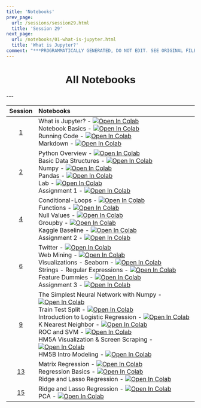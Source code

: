 ```yaml
---
title: 'Notebooks'
prev_page:
  url: /sessions/session29.html
  title: 'Session 29'
next_page:
  url: /notebooks/01-what-is-jupyter.html
  title: 'What is Jupyter?'
comment: "***PROGRAMMATICALLY GENERATED, DO NOT EDIT. SEE ORIGINAL FILES IN /content***"
---
```

<h1  style="font-family:  Verdana,  Geneva,  sans-serif;  text-align:center;">All  Notebooks</h1> 
--- 

|  Session  |  Notebooks  |
|  :---:  |  :-----  |
|  [1](https://rpi-data.github.io/course-intro-ml-app/sessions/session1)  |  What  is  Jupyter?  -  [![Open  In  Colab](https://colab.research.google.com/assets/colab-badge.svg)](https://colab.research.google.com/github/rpi-techfundamentals/spring2019-materials/blob/master/01-overview/01-notebook-basics/01-what-is-jupyter.ipynb#scrollTo=mdFTkIqGwgOJ)<br>Notebook  Basics  -  [![Open  In  Colab](https://colab.research.google.com/assets/colab-badge.svg)](https://colab.research.google.com/github/rpi-techfundamentals/spring2019-materials/blob/master/01-overview/01-notebook-basics/02-notebook-basics.ipynb)<br>Running  Code  -  [![Open  In  Colab](https://colab.research.google.com/assets/colab-badge.svg)](https://colab.research.google.com/github/rpi-techfundamentals/spring2019-materials/blob/master/01-overview/01-notebook-basics/03-running-code.ipynb)<br>Markdown  -  [![Open  In  Colab](https://colab.research.google.com/assets/colab-badge.svg)](https://colab.research.google.com/github/rpi-techfundamentals/spring2019-materials/blob/master/01-overview/01-notebook-basics/04-markdown.ipynb)  |
|  [2](https://rpi-data.github.io/course-intro-ml-app/sessions/session2)  |  Python  Overview  -  [![Open  In  Colab](https://colab.research.google.com/assets/colab-badge.svg)](https://colab.research.google.com/github/rpi-techfundamentals/spring2019-materials/blob/master/02-intro-python/01-intro-python-overview.ipynb)<br>Basic  Data  Structures  -  [![Open  In  Colab](https://colab.research.google.com/assets/colab-badge.svg)](https://colab.research.google.com/github/rpi-techfundamentals/spring2019-materials/blob/master/02-intro-python/02-intro-python-datastructures.ipynbhttps://colab.research.google.com/github/rpi-techfundamentals/spring2019-materials/blob/master/02-intro-python/03-intro-python-numpy.ipynb)<br>Numpy  -  [![Open  In  Colab](https://colab.research.google.com/assets/colab-badge.svg)](https://colab.research.google.com/github/rpi-techfundamentals/spring2019-materials/blob/master/02-intro-python/04-intro-python-pandas.ipynb)<br>Pandas  -  [![Open  In  Colab](https://colab.research.google.com/assets/colab-badge.svg)](https://colab.research.google.com/github/rpi-techfundamentals/spring2019-materials/blob/master/02-intro-python/04-intro-python-pandas.ipynb)<br>Lab  -  [![Open  In  Colab](https://colab.research.google.com/assets/colab-badge.svg)](https://colab.research.google.com/github/rpi-techfundamentals/spring2019-materials/blob/master/02-intro-python/lab/lab.ipynb)<br>Assignment  1  -  [![Open  In  Colab](https://colab.research.google.com/assets/colab-badge.svg)](https://colab.research.google.com/github/rpi-techfundamentals/spring2019-materials/blob/master/02-intro-python/hm-01/hm01.ipynb)  |
|  [4](https://rpi-data.github.io/course-intro-ml-app/sessions/session4)  |  Conditional-Loops  -  [![Open  In  Colab](https://colab.research.google.com/assets/colab-badge.svg)](https://colab.research.google.com/github/rpi-techfundamentals/spring2019-materials/blob/master/03-python/01-intro-python-conditionals-loops.ipynb)<br>Functions  -  [![Open  In  Colab](https://colab.research.google.com/assets/colab-badge.svg)](https://colab.research.google.com/github/rpi-techfundamentals/spring2019-materials/blob/master/03-python/02-intro-python-functions.ipynb)<br>Null  Values  -  [![Open  In  Colab](https://colab.research.google.com/assets/colab-badge.svg)](https://colab.research.google.com/github/rpi-techfundamentals/spring2019-materials/blob/master/03-python/03-intro-python-null-values.ipynb)<br>Groupby  -  [![Open  In  Colab](https://colab.research.google.com/assets/colab-badge.svg)](https://colab.research.google.com/github/rpi-techfundamentals/spring2019-materials/blob/master/03-python/04-intro-python-groupby.ipynb)<br>Kaggle  Baseline  -  [![Open  In  Colab](https://colab.research.google.com/assets/colab-badge.svg)](https://colab.research.google.com/github/rpi-techfundamentals/spring2019-materials/blob/master/03-python/05-intro-kaggle-baseline.ipynb)<br>Assignment  2  -  [![Open  In  Colab](https://colab.research.google.com/assets/colab-badge.svg)](https://colab.research.google.com/github/rpi-techfundamentals/spring2019-materials/blob/master/03-python/hm-02/hm02.ipynb)  |
|  [6](https://rpi-data.github.io/course-intro-ml-app/sessions/session6)  |  Twitter  -  [![Open  In  Colab](https://colab.research.google.com/assets/colab-badge.svg)](https://colab.research.google.com/github/rpi-techfundamentals/spring2019-materials/blob/master/04-viz-api-scraper/01_intro_api_twitter.ipynb)<br>Web  Mining  -  [![Open  In  Colab](https://colab.research.google.com/assets/colab-badge.svg)](https://colab.research.google.com/github/rpi-techfundamentals/spring2019-materials/blob/master/04-viz-api-scraper/02_intro_python_webmining.ipynb)<br>Visualizations  -  Seaborn  -  [![Open  In  Colab](https://colab.research.google.com/assets/colab-badge.svg)](https://colab.research.google.com/github/rpi-techfundamentals/spring2019-materials/blob/master/04-viz-api-scraper/03_visualization_python_seaborn.ipynb)<br>Strings  -  Regular  Expressions  -  [![Open  In  Colab](https://colab.research.google.com/assets/colab-badge.svg)](https://colab.research.google.com/github/rpi-techfundamentals/spring2019-materials/blob/master/04-viz-api-scraper/04_strings_and_regular_expressions.ipynb)<br>Feature  Dummies  -  [![Open  In  Colab](https://colab.research.google.com/assets/colab-badge.svg)](https://colab.research.google.com/github/rpi-techfundamentals/spring2019-materials/blob/master/04-viz-api-scraper/05_features_dummies.ipynb)<br>Assignment  3  -  [![Open  In  Colab](https://colab.research.google.com/assets/colab-badge.svg)](https://colab.research.google.com/github/rpi-techfundamentals/spring2019-materials/blob/master/04-viz-api-scraper/hm-03/hm03.ipynb)  |
|  [9](https://rpi-data.github.io/course-intro-ml-app/sessions/session9)  |  The  Simplest  Neural  Network  with  Numpy  -  [![Open  In  Colab](https://colab.research.google.com/assets/colab-badge.svg)](https://colab.research.google.com/github/rpi-techfundamentals/spring2019-materials/blob/master/05-intro-modeling/01-Neural-Networks.ipynb)<br>Train  Test  Split  -  [![Open  In  Colab](https://colab.research.google.com/assets/colab-badge.svg)](https://colab.research.google.com/github/rpi-techfundamentals/spring2019-materials/blob/master/05-intro-modeling/01-training-test-split.ipynb)<br>Introduction  to  Logistic  Regression  -  [![Open  In  Colab](https://colab.research.google.com/assets/colab-badge.svg)](https://colab.research.google.com/github/rpi-techfundamentals/spring2019-materials/blob/master/05-intro-modeling/02-intro-logistic-knn.ipynb)<br>K  Nearest  Neighbor  -  [![Open  In  Colab](https://colab.research.google.com/assets/colab-badge.svg)](https://colab.research.google.com/github/rpi-techfundamentals/spring2019-materials/blob/master/05-intro-modeling/03-knn.ipynb)<br>ROC  and  SVM  -  [![Open  In  Colab](https://colab.research.google.com/assets/colab-badge.svg)](https://colab.research.google.com/github/rpi-techfundamentals/spring2019-materials/blob/master/05-intro-modeling/04-svm-roc.ipynb)<br>HM5A  Visualization  &  Screen  Scraping  -  [![Open  In  Colab](https://colab.research.google.com/assets/colab-badge.svg)](https://colab.research.google.com/github/rpi-techfundamentals/spring2019-materials/blob/master/05-intro-modeling/hm5/homework_05A.ipynb)<br>HM5B  Intro  Modeling  -  [![Open  In  Colab](https://colab.research.google.com/assets/colab-badge.svg)](https://colab.research.google.com/github/rpi-techfundamentals/spring2019-materials/blob/master/05-intro-modeling/hm5/homework_05B.ipynb)  |
|  [13](https://rpi-data.github.io/course-intro-ml-app/sessions/session13)  |  Matrix  Regression  -  [![Open  In  Colab](https://colab.research.google.com/assets/colab-badge.svg)](https://colab.research.google.com/github/rpi-techfundamentals/spring2019-materials/blob/master/07-intro-modeling2/Python/01-matrix-regression-gradient-decent-python.ipynb)<br>Regression  Basics  -  [![Open  In  Colab](https://colab.research.google.com/assets/colab-badge.svg)](https://colab.research.google.com/github/rpi-techfundamentals/spring2019-materials/blob/master/07-intro-modeling2/Python/02-regression-boston-housing-python.ipynb)<br>Ridge  and  Lasso  Regression  -  [![Open  In  Colab](https://colab.research.google.com/assets/colab-badge.svg)](https://colab.research.google.com/github/rpi-techfundamentals/spring2019-materials/blob/master/07-intro-modeling2/Python/03-ridge-lasso-python.ipynb)  |
|  [15](https://rpi-data.github.io/course-intro-ml-app/sessions/session15)  |  Ridge  and  Lasso  Regression  -  [![Open  In  Colab](https://colab.research.google.com/assets/colab-badge.svg)](https://colab.research.google.com/github/rpi-techfundamentals/spring2019-materials/blob/master/07-intro-modeling2/Python/03-ridge-lasso-python.ipynb)<br>PCA  -  [![Open  In  Colab](https://colab.research.google.com/assets/colab-badge.svg)](https://colab.research.google.com/github/rpi-techfundamentals/spring2019-materials/blob/master/07-intro-modeling2/Python/04_introduction_pca.ipynb)  |
